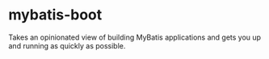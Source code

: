 # mybatis-boot
Takes an opinionated view of building MyBatis applications and gets you up and running as quickly as possible.
